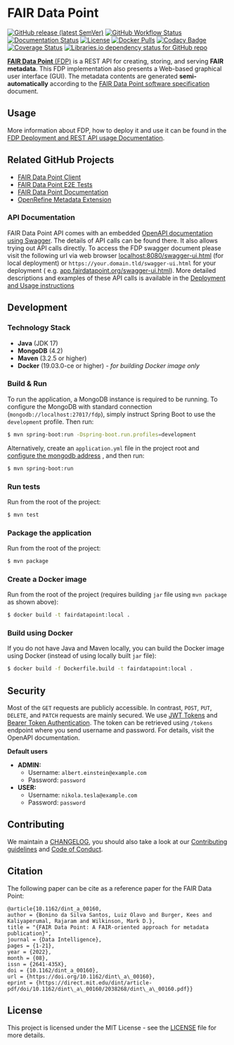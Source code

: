 # FAIR Data Point

[![GitHub release (latest SemVer)](https://img.shields.io/github/v/release/FAIRDataTeam/FAIRDataPoint?sort=semver)](https://github.com/FAIRDataTeam/FAIRDataPoint/releases)
[![GitHub Workflow Status](https://img.shields.io/github/workflow/status/FAIRDataTeam/FAIRDataPoint/FAIRDataPoint%20CI)](https://github.com/FAIRDataTeam/FAIRDataPoint/actions)
[![Documentation Status](https://readthedocs.org/projects/fairdatapoint/badge/?version=latest)](https://fairdatapoint.readthedocs.io/en/latest/?badge=latest)
[![License](https://img.shields.io/github/license/FAIRDataTeam/FAIRDataPoint)](https://github.com/FAIRDataTeam/FAIRDataPoint/blob/develop/LICENSE)
[![Docker Pulls](https://img.shields.io/docker/pulls/fairdata/fairdatapoint)](https://hub.docker.com/r/fairdata/fairdatapoint)
[![Codacy Badge](https://api.codacy.com/project/badge/Grade/61f029299b814ca8be2b8edbaab6ce50)](https://www.codacy.com/app/rajaram5/FAIRDataPoint?utm_source=github.com&amp;utm_medium=referral&amp;utm_content=DTL-FAIRData/FAIRDataPoint&amp;utm_campaign=Badge_Grade)
[![Coverage Status](https://coveralls.io/repos/github/DTL-FAIRData/FAIRDataPoint/badge.svg?branch=master)](https://coveralls.io/github/DTL-FAIRData/FAIRDataPoint?branch=master)
[![Libraries.io dependency status for GitHub repo](https://img.shields.io/librariesio/github/FAIRDataTeam/FAIRDataPoint)](https://libraries.io/github/FAIRDataTeam/FAIRDataPoint)

[**FAIR Data Point** (FDP)](https://www.fairdatapoint.org) is a REST API for creating, storing, and serving **FAIR
metadata**. This FDP implementation also presents a Web-based graphical user interface (GUI). The metadata contents are
generated **semi-automatically** according to
the [FAIR Data Point software specification](https://specs.fairdatapoint.org) document.

## Usage

More information about FDP, how to deploy it and use it can be found in
the [FDP Deployment and REST API usage Documentation](https://fairdatapoint.readthedocs.io/).

## Related GitHub Projects

- [FAIR Data Point Client](https://github.com/FAIRDataTeam/FAIRDataPoint-client)
- [FAIR Data Point E2E Tests](https://github.com/FAIRDataTeam/FAIRDataPoint-E2E-Tests)
- [FAIR Data Point Documentation](https://github.com/FAIRDataTeam/FAIRDataPoint-Docs)
- [OpenRefine Metadata Extension](https://github.com/FAIRDataTeam/OpenRefine-metadata-extension)

### API Documentation

FAIR Data Point API comes with an embedded [OpenAPI documentation using Swagger](https://swagger.io/specification/). The
details of API calls can be found there. It also allows trying out API calls directly. To access the FDP swagger
document please visit the following url via web
browser [localhost:8080/swagger-ui.html](http://localhost:8080/swagger-ui.html) (for local deployment)
or `https://your.domain.tld/swagger-ui.html` for your deployment (
e.g. [app.fairdatapoint.org/swagger-ui.html](https://app.fairdatapoint.org/swagger-ui.html)).  More detailed descriptions and examples of these API calls is available in the [Deployment and Usage instructions](https://fairdatapoint.readthedocs.io/)

## Development

### Technology Stack

- **Java** (JDK 17)
- **MongoDB** (4.2)
- **Maven** (3.2.5 or higher)
- **Docker** (19.03.0-ce or higher) - *for building Docker image only*

### Build & Run

To run the application, a MongoDB instance is required to be running. To configure the MongoDB with standard
connection (`mongodb://localhost:27017/fdp`), simply instruct Spring Boot to use the `development` profile. Then run:

```bash
$ mvn spring-boot:run -Dspring-boot.run.profiles=development
```

Alternatively, create an `application.yml` file in the project root
and [configure the mongodb address](https://fairdatapoint.readthedocs.io/en/latest/deployment/advanced-configuration.html#mongo-db)
, and then run:

```bash
$ mvn spring-boot:run
```

### Run tests

Run from the root of the project:

```bash
$ mvn test
```

### Package the application

Run from the root of the project:

```bash
$ mvn package
```

### Create a Docker image

Run from the root of the project (requires building `jar` file using `mvn package` as shown above):

```bash
$ docker build -t fairdatapoint:local .
```

### Build using Docker

If you do not have Java and Maven locally, you can build the Docker image using Docker (instead of using locally
built `jar` file):

```bash
$ docker build -f Dockerfile.build -t fairdatapoint:local .
```

## Security

Most of the `GET` requests are publicly accessible. In contrast, `POST`, `PUT`, `DELETE`, and `PATCH` requests are
mainly secured. We use [JWT Tokens](https://jwt.io/)
and [Bearer Token Authentication](https://swagger.io/docs/specification/authentication/bearer-authentication/). The
token can be retrieved using `/tokens` endpoint where you send username and password. For details, visit the OpenAPI
documentation.

**Default users**

- **ADMIN:**
    - Username: `albert.einstein@example.com`
    - Password: `password`
- **USER:**
    - Username: `nikola.tesla@example.com`
    - Password: `password`

## Contributing

We maintain a [CHANGELOG](CHANGELOG.md), you should also take a look at our [Contributing guidelines](CONTRIBUTING.md)
and [Code of Conduct](CODE_OF_CONDUCT.md).

## Citation

The following paper can be cite as a reference paper for the FAIR Data Point:

    @article{10.1162/dint_a_00160,
    author = {Bonino da Silva Santos, Luiz Olavo and Burger, Kees and Kaliyaperumal, Rajaram and Wilkinson, Mark D.},
    title = "{FAIR Data Point: A FAIR-oriented approach for metadata publication}",
    journal = {Data Intelligence},
    pages = {1-21},
    year = {2022},
    month = {08},
    issn = {2641-435X},
    doi = {10.1162/dint_a_00160},
    url = {https://doi.org/10.1162/dint\_a\_00160},
    eprint = {https://direct.mit.edu/dint/article-pdf/doi/10.1162/dint\_a\_00160/2038268/dint\_a\_00160.pdf}}
    
## License

This project is licensed under the MIT License - see the [LICENSE](LICENSE) file for more details.

